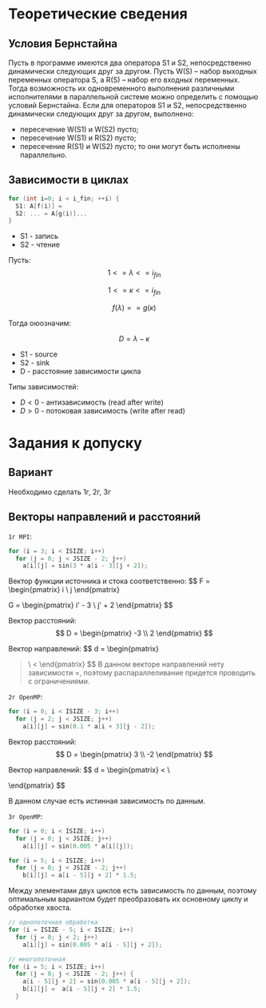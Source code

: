 # Теоретические сведения
## Условия Бернстайна
Пусть в программе имеются два оператора S1 и S2,
непосредственно динамически следующих друг за другом. Пусть
W(S) – набор выходных переменных оператора S, а R(S) – набор его
входных переменных. Тогда возможность их одновременного
выполнения различными исполнителями в параллельной системе
можно определить с помощью условий Бернстайна.
Если для операторов S1 и S2, непосредственно
динамически следующих друг за другом, выполнено:
 - пересечение W(S1) и W(S2) пусто;
 - пересечение W(S1) и R(S2) пусто;
 - пересечение R(S1) и W(S2) пусто;
то они могут быть исполнены параллельно.

## Зависимости в циклах
```cpp
for (int i=0; i < i_fin; ++i) {
  S1: A[f(i)] = 
  S2: ... = A[g(i)]...
}
```

- S1 - запись
- S2 - чтение

Пусть:
$$
1 <= \lambda <= i_{fin}
$$

$$
1 <= \kappa <= i_{fin} 
$$

$$
f(\lambda) == g(\kappa)
$$

Тогда оюозначим:

$$
D = \lambda - \kappa
$$

- S1 - source
- S2 - sink
- D - расстояние зависимости цикла

Типы зависимостей:
- $D < 0$ - антизависимость (read after write)
- $D > 0$ - потоковая зависимость (write after read)

# Задания к допуску
## Вариант
Необходимо сделать 1г, 2г, 3г

## Векторы направлений и расстояний
`1г MPI`:
```cpp
for (i = 3; i < ISIZE; i++)
  for (j = 0; j < JSIZE - 2; j++)
    a[i][j] = sin(3 * a[i - 3][j + 2]);
```
Вектор функции источника и стока соответственно:
$$
F =
\begin{pmatrix}
  i \\
  j
\end{pmatrix}

G =
\begin{pmatrix}
  i' - 3 \\
  j' + 2
\end{pmatrix}
$$

Вектор расстояний:
$$
D = 
\begin{pmatrix}
  -3 \\
  2
\end{pmatrix}
$$

Вектор направлений:
$$
d = 
\begin{pmatrix}
  > \\
  <
\end{pmatrix}
$$
В данном векторе направлений нету зависимости =, поэтому распараллеливание придется проводить с ограничениями.



`2г OpenMP`:
```cpp
for (i = 0; i < ISIZE - 3; i++)
  for (j = 2; j < JSIZE; j++)
    a[i][j] = sin(0.1 * a[i + 3][j - 2]);
```

Вектор расстояний:
$$
D = 
\begin{pmatrix}
  3 \\
  -2
\end{pmatrix}
$$

Вектор направлений:
$$
d = 
\begin{pmatrix}
  < \\
  >
\end{pmatrix}
$$

В данном случае есть истинная зависимость по данным.

`3г OpenMP`:
```cpp
for (i = 0; i < ISIZE; i++)
  for (j = 0; j < JSIZE; j++)
    a[i][j] = sin(0.005 * a[i][j]);

for (i = 5; i < ISIZE; i++)
  for (j = 0; j < JSIZE - 2; j++)
    b[i][j] = a[i - 5][j + 2] * 1.5;
```

Между элементами двух циклов есть зависимость по данным,
поэтому оптимальным вариантом будет преобразовать их основному циклу и обработке хвоста.

```cpp
// однопоточная обработка
for (i = ISIZE - 5; i < ISIZE; i++)
  for (j = 0; j < 2; j++)
    a[i][j] = sin(0.005 * a[i - 5][j + 2]);

// многопоточная
for (i = 5; i < ISIZE; i++)
  for (j = 0; j < JSIZE - 2; j++) {
    a[i - 5][j + 2] = sin(0.005 * a[i - 5][j + 2]);
    b[i][j] =  a[i - 5][j + 2] * 1.5;
  }
```
